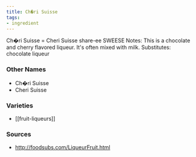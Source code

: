 ```yaml
---
title: Ch�ri Suisse
tags:
- ingredient
---
```

Ch�ri Suisse = Cheri Suisse share-ee SWEESE Notes: This is a chocolate and cherry flavored liqueur. It's often mixed with milk. Substitutes: chocolate liqueur

### Other Names

* Ch�ri Suisse
* Cheri Suisse

### Varieties

* [[fruit-liqueurs]]

### Sources
* http://foodsubs.com/LiqueurFruit.html
